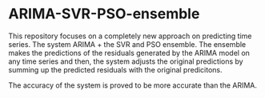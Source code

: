 # ARIMA-SVR-PSO-ensemble

This repository focuses on a completely new approach on predicting time series. The system ARIMA + the SVR and PSO ensemble. The ensemble makes the predictions of the residuals generated by the ARIMA model on any time series and then, the system adjusts the original predictions by summing up the predicted residuals with the original predicitons. 

The accuracy of the system is proved to be more accurate than the ARIMA.
